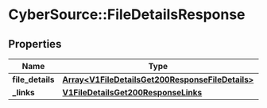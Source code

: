 # CyberSource::FileDetailsResponse

## Properties
Name | Type | Description | Notes
------------ | ------------- | ------------- | -------------
**file_details** | [**Array&lt;V1FileDetailsGet200ResponseFileDetails&gt;**](V1FileDetailsGet200ResponseFileDetails.md) |  | [optional] 
**_links** | [**V1FileDetailsGet200ResponseLinks**](V1FileDetailsGet200ResponseLinks.md) |  | [optional] 


